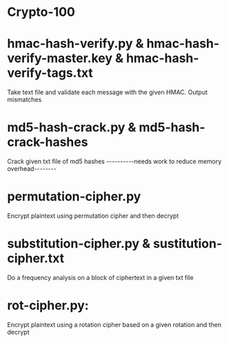 # Crypto-100

#	hmac-hash-verify.py  &  hmac-hash-verify-master.key  &  hmac-hash-verify-tags.txt
Take text file and validate each message with the given HMAC.  Output mismatches

#	md5-hash-crack.py  &  md5-hash-crack-hashes
Crack given txt file of md5 hashes ----------needs work to reduce memory overhead--------

#	permutation-cipher.py
Encrypt plaintext using permutation cipher and then decrypt

#	substitution-cipher.py  &  sustitution-cipher.txt
Do a frequency analysis on a block of ciphertext in a given txt file

#	rot-cipher.py:
Encrypt plaintext using a rotation cipher based on a given rotation and then decrypt
